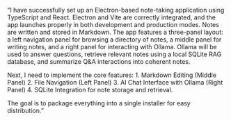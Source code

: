 “I have successfully set up an Electron-based note-taking application using TypeScript and React. Electron and Vite are correctly integrated, and the app launches properly in both development and production modes. Notes are written and stored in Markdown. The app features a three-panel layout: a left navigation panel for browsing a directory of notes, a middle panel for writing notes, and a right panel for interacting with Ollama. Ollama will be used to answer questions, retrieve relevant notes using a local SQLite RAG database, and summarize Q&A interactions into coherent notes.

Next, I need to implement the core features:
	1.	Markdown Editing (Middle Panel)
	2.	File Navigation (Left Panel)
	3.	AI Chat Interface with Ollama (Right Panel)
	4.	SQLite Integration for note storage and retrieval.

The goal is to package everything into a single installer for easy distribution.”